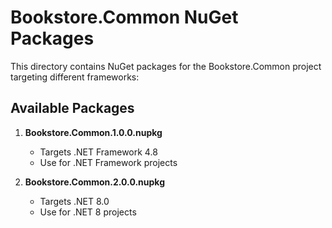 # Bookstore.Common NuGet Packages

This directory contains NuGet packages for the Bookstore.Common project targeting different frameworks:

## Available Packages

1. **Bookstore.Common.1.0.0.nupkg**
   - Targets .NET Framework 4.8
   - Use for .NET Framework projects

2. **Bookstore.Common.2.0.0.nupkg**
   - Targets .NET 8.0
   - Use for .NET 8 projects
